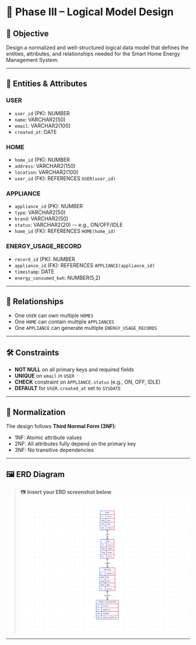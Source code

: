 # 📘 Phase III – Logical Model Design

## 🧩 Objective

Design a normalized and well-structured logical data model that defines the entities, attributes, and relationships needed for the Smart Home Energy Management System.

---

## 🔧 Entities & Attributes

### USER
- `user_id` (PK): NUMBER  
- `name`: VARCHAR2(50)  
- `email`: VARCHAR2(100)  
- `created_at`: DATE  

### HOME
- `home_id` (PK): NUMBER  
- `address`: VARCHAR2(150)  
- `location`: VARCHAR2(100)  
- `user_id` (FK): REFERENCES `USER(user_id)`  

### APPLIANCE
- `appliance_id` (PK): NUMBER  
- `type`: VARCHAR2(50)  
- `brand`: VARCHAR2(50)  
- `status`: VARCHAR2(20) -- e.g., ON/OFF/IDLE  
- `home_id` (FK): REFERENCES `HOME(home_id)`  

### ENERGY_USAGE_RECORD
- `record_id` (PK): NUMBER  
- `appliance_id` (FK): REFERENCES `APPLIANCE(appliance_id)`  
- `timestamp`: DATE  
- `energy_consumed_kwh`: NUMBER(5,2)  

---

## 🔗 Relationships

- One `USER` can own multiple `HOMES`
- One `HOME` can contain multiple `APPLIANCES`
- One `APPLIANCE` can generate multiple `ENERGY_USAGE_RECORDS`

---

## 🛠️ Constraints

- **NOT NULL** on all primary keys and required fields  
- **UNIQUE** on `email` in `USER`  
- **CHECK** constraint on `APPLIANCE.status` (e.g., ON, OFF, IDLE)  
- **DEFAULT** for `USER.created_at` set to `SYSDATE`  

---

## 🧮 Normalization

The design follows **Third Normal Form (3NF)**:
- 1NF: Atomic attribute values  
- 2NF: All attributes fully depend on the primary key  
- 3NF: No transitive dependencies  

---

## 🖼️ ERD Diagram

> 📷 **Insert your ERD screenshot below**  
> ![ERD Diagram](./screenshots/erd.png)

---